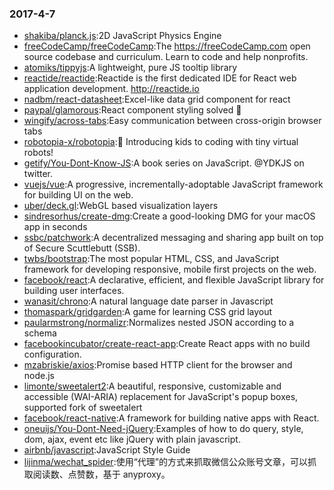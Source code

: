 ### 2017-4-7 
* [shakiba/planck.js](https://github.com//shakiba/planck.js):2D JavaScript Physics Engine 
* [freeCodeCamp/freeCodeCamp](https://github.com//freeCodeCamp/freeCodeCamp):The https://freeCodeCamp.com open source codebase and curriculum. Learn to code and help nonprofits. 
* [atomiks/tippyjs](https://github.com//atomiks/tippyjs):A lightweight, pure JS tooltip library 
* [reactide/reactide](https://github.com//reactide/reactide):Reactide is the first dedicated IDE for React web application development. http://reactide.io 
* [nadbm/react-datasheet](https://github.com//nadbm/react-datasheet):Excel-like data grid component for react 
* [paypal/glamorous](https://github.com//paypal/glamorous):React component styling solved 💄 
* [wingify/across-tabs](https://github.com//wingify/across-tabs):Easy communication between cross-origin browser tabs 
* [robotopia-x/robotopia](https://github.com//robotopia-x/robotopia):🤖 Introducing kids to coding with tiny virtual robots! 
* [getify/You-Dont-Know-JS](https://github.com//getify/You-Dont-Know-JS):A book series on JavaScript. @YDKJS on twitter. 
* [vuejs/vue](https://github.com//vuejs/vue):A progressive, incrementally-adoptable JavaScript framework for building UI on the web. 
* [uber/deck.gl](https://github.com//uber/deck.gl):WebGL based visualization layers 
* [sindresorhus/create-dmg](https://github.com//sindresorhus/create-dmg):Create a good-looking DMG for your macOS app in seconds 
* [ssbc/patchwork](https://github.com//ssbc/patchwork):A decentralized messaging and sharing app built on top of Secure Scuttlebutt (SSB). 
* [twbs/bootstrap](https://github.com//twbs/bootstrap):The most popular HTML, CSS, and JavaScript framework for developing responsive, mobile first projects on the web. 
* [facebook/react](https://github.com//facebook/react):A declarative, efficient, and flexible JavaScript library for building user interfaces. 
* [wanasit/chrono](https://github.com//wanasit/chrono):A natural language date parser in Javascript 
* [thomaspark/gridgarden](https://github.com//thomaspark/gridgarden):A game for learning CSS grid layout 
* [paularmstrong/normalizr](https://github.com//paularmstrong/normalizr):Normalizes nested JSON according to a schema 
* [facebookincubator/create-react-app](https://github.com//facebookincubator/create-react-app):Create React apps with no build configuration. 
* [mzabriskie/axios](https://github.com//mzabriskie/axios):Promise based HTTP client for the browser and node.js 
* [limonte/sweetalert2](https://github.com//limonte/sweetalert2):A beautiful, responsive, customizable and accessible (WAI-ARIA) replacement for JavaScript's popup boxes, supported fork of sweetalert 
* [facebook/react-native](https://github.com//facebook/react-native):A framework for building native apps with React. 
* [oneuijs/You-Dont-Need-jQuery](https://github.com//oneuijs/You-Dont-Need-jQuery):Examples of how to do query, style, dom, ajax, event etc like jQuery with plain javascript. 
* [airbnb/javascript](https://github.com//airbnb/javascript):JavaScript Style Guide 
* [lijinma/wechat_spider](https://github.com//lijinma/wechat_spider):使用“代理”的方式来抓取微信公众账号文章，可以抓取阅读数、点赞数，基于 anyproxy。 

